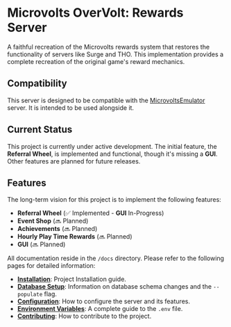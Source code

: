 # Microvolts OverVolt: Rewards Server

A faithful recreation of the Microvolts rewards system that restores the functionality of servers like Surge and THO. This implementation provides a complete recreation of the original game's reward mechanics.

## Compatibility

This server is designed to be compatible with the [MicrovoltsEmulator](https://github.com/SoWeBegin/MicrovoltsEmulator) server. It is intended to be used alongside it.

## Current Status

This project is currently under active development. The initial feature, the **Referral Wheel**, is implemented and functional, though it's missing a ****GUI****. Other features are planned for future releases.

## Features

The long-term vision for this project is to implement the following features:

- **Referral Wheel** (✅ Implemented - **GUI**  In-Progress)
- **Event Shop** (🔜 Planned)
- **Achievements** (🔜 Planned)
- **Hourly Play Time Rewards** (🔜 Planned)
- **GUI** (🔜 Planned)

All documentation reside in the `/docs` directory. Please refer to the following pages for detailed information:

- **[Installation](./docs/installation.md)**: Project Installation guide.
- **[Database Setup](./docs/database-setup.md)**: Information on database schema changes and the `--populate` flag.
- **[Configuration](./docs/configuration.md)**: How to configure the server and its features.
- **[Environment Variables](./docs/environment-variables.md)**: A complete guide to the `.env` file.
- **[Contributing](./docs/contributing.md)**: How to contribute to the project.
